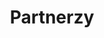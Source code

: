 ---
title: "Partnerzy"
partners: [
    {
        logo: "/img/logo/logo-honeywell.png",
        text: "systemy zarządzania incydentami bezpieczeństwa"
    },
    {
        logo: "/img/logo/logo-fortinet.png",
        text: "tworzenie bezpiecznego środowiska IT i OT"
    },
    {
        logo: "/img/logo/logo-nozomi.png",
        text: "monitorowanie ruchu i identyfikacja luk bezpieczeństwa w środowiskach OT"
    },
    {
        logo: "/img/logo/logo-ibm.png",
        text: "systemy zarządzania incydentami bezpieczeństwa"
    },
    {
        logo: "/img/logo/logo-dosarrest.png",
        text: "symulowane ataki DDoS i ochrona przed ich skutkami"
    },
    {
        logo: "/img/logo/logo-esecure.png",
        text: "systemy zarządzania incydentami bezpieczeństwa"
    }
]
---